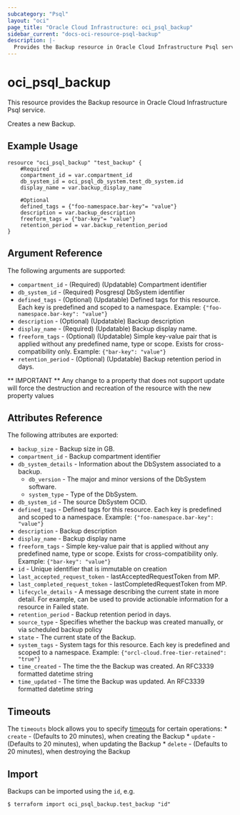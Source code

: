 ```yaml
---
subcategory: "Psql"
layout: "oci"
page_title: "Oracle Cloud Infrastructure: oci_psql_backup"
sidebar_current: "docs-oci-resource-psql-backup"
description: |-
  Provides the Backup resource in Oracle Cloud Infrastructure Psql service
---
```


# oci_psql_backup
This resource provides the Backup resource in Oracle Cloud Infrastructure Psql service.

Creates a new Backup.


## Example Usage

```hcl
resource "oci_psql_backup" "test_backup" {
	#Required
	compartment_id = var.compartment_id
	db_system_id = oci_psql_db_system.test_db_system.id
	display_name = var.backup_display_name

	#Optional
	defined_tags = {"foo-namespace.bar-key"= "value"}
	description = var.backup_description
	freeform_tags = {"bar-key"= "value"}
	retention_period = var.backup_retention_period
}
```

## Argument Reference

The following arguments are supported:

* `compartment_id` - (Required) (Updatable) Compartment identifier
* `db_system_id` - (Required) Posgresql DbSystem identifier
* `defined_tags` - (Optional) (Updatable) Defined tags for this resource. Each key is predefined and scoped to a namespace. Example: `{"foo-namespace.bar-key": "value"}` 
* `description` - (Optional) (Updatable) Backup description
* `display_name` - (Required) (Updatable) Backup display name.
* `freeform_tags` - (Optional) (Updatable) Simple key-value pair that is applied without any predefined name, type or scope. Exists for cross-compatibility only. Example: `{"bar-key": "value"}` 
* `retention_period` - (Optional) (Updatable) Backup retention period in days.


** IMPORTANT **
Any change to a property that does not support update will force the destruction and recreation of the resource with the new property values

## Attributes Reference

The following attributes are exported:

* `backup_size` - Backup size in GB.
* `compartment_id` - Backup compartment identifier
* `db_system_details` - Information about the DbSystem associated to a backup.
	* `db_version` - The major and minor versions of the DbSystem software.
	* `system_type` - Type of the DbSystem.
* `db_system_id` - The source DbSystem OCID.
* `defined_tags` - Defined tags for this resource. Each key is predefined and scoped to a namespace. Example: `{"foo-namespace.bar-key": "value"}` 
* `description` - Backup description
* `display_name` - Backup display name
* `freeform_tags` - Simple key-value pair that is applied without any predefined name, type or scope. Exists for cross-compatibility only. Example: `{"bar-key": "value"}` 
* `id` - Unique identifier that is immutable on creation
* `last_accepted_request_token` - lastAcceptedRequestToken from MP.
* `last_completed_request_token` - lastCompletedRequestToken from MP.
* `lifecycle_details` - A message describing the current state in more detail. For example, can be used to provide actionable information for a resource in Failed state.
* `retention_period` - Backup retention period in days.
* `source_type` - Specifies whether the backup was created manually, or via scheduled backup policy
* `state` - The current state of the Backup.
* `system_tags` - System tags for this resource. Each key is predefined and scoped to a namespace. Example: `{"orcl-cloud.free-tier-retained": "true"}` 
* `time_created` - The time the the Backup was created. An RFC3339 formatted datetime string
* `time_updated` - The time the Backup was updated. An RFC3339 formatted datetime string

## Timeouts

The `timeouts` block allows you to specify [timeouts](https://registry.terraform.io/providers/oracle/oci/latest/docs/guides/changing_timeouts) for certain operations:
	* `create` - (Defaults to 20 minutes), when creating the Backup
	* `update` - (Defaults to 20 minutes), when updating the Backup
	* `delete` - (Defaults to 20 minutes), when destroying the Backup


## Import

Backups can be imported using the `id`, e.g.

```
$ terraform import oci_psql_backup.test_backup "id"
```

